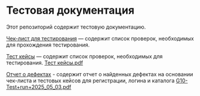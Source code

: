 # Тестовая документация

Этот репозиторий содержит тестовую документацию.

 [Чек-лист для тестирования](https://docs.google.com/spreadsheets/d/1H02ZELSqNTigbyCKIgS5XA5cWxWj7d5aiO9S5WTjWtQ/edit?usp=sharing) — содержит список проверок, необходимых для прохождения тестирования.
 
[Тест кейсы](https://app.qase.io/project/G10?author=321&previewMode=side&suite=77&tab=) — содержит список проверок, необходимых для  тестирования.
[Тест кейсы.pdf](https://github.com/user-attachments/files/20024011/default.pdf)

[Отчет о дефектах]([Issues.xlsx](https://github.com/user-attachments/files/20029083/Issues.xlsx)) - содержит отчет о найденных дефектах на основании чек-листа и тестовых кейсов для регистрации, логина и каталога
[G10-Test+run+2025_05_03.pdf](https://github.com/user-attachments/files/20029088/G10-Test%2Brun%2B2025_05_03.pdf)
